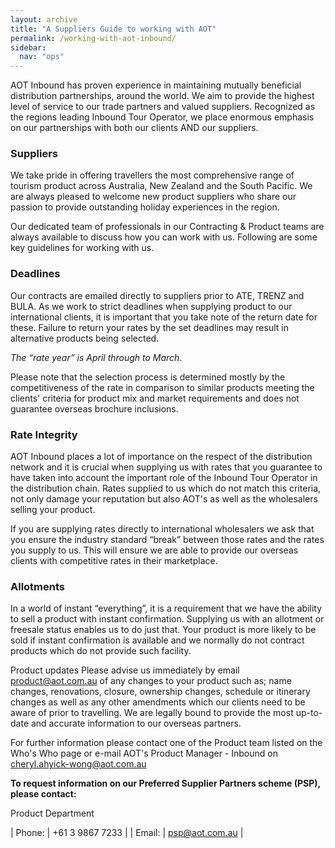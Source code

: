 ```yaml
---
layout: archive
title: "A Suppliers Guide to working with AOT"
permalink: /working-with-aot-inbound/
sidebar:
  nav: "ops"
---
```


AOT Inbound has proven experience in maintaining mutually beneficial distribution partnerships, around the world. We aim to provide the highest level of service to our trade partners and valued suppliers. Recognized as the regions leading Inbound Tour Operator, we place enormous emphasis on our partnerships with both our clients AND our suppliers.

### Suppliers
We take pride in offering travellers the most comprehensive range of tourism product across Australia, New Zealand and the South Pacific. We are always pleased to welcome new product suppliers who share our passion to provide outstanding holiday experiences in the region.

Our dedicated team of professionals in our Contracting & Product teams are always available to discuss how you can work with us. Following are some key guidelines for working with us.

### Deadlines
Our contracts are emailed directly to suppliers prior to ATE, TRENZ and BULA. As we work to strict deadlines when supplying product to our international clients, it is important that you take note of the return date for these. Failure to return your rates by the set deadlines may result in alternative products being selected.

*The “rate year” is April through to March*.

Please note that the selection process is determined mostly by the competitiveness of the rate in comparison to similar products meeting the clients' criteria for product mix and market requirements and does not guarantee overseas brochure inclusions.

### Rate Integrity
AOT Inbound places a lot of importance on the respect of the distribution network and it is crucial when supplying us with rates that you guarantee to have taken into account the important role of the Inbound Tour Operator in the distribution chain. Rates supplied to us which do not match this criteria, not only damage your reputation but also AOT's as well as the wholesalers selling your product.

If you are supplying rates directly to international wholesalers we ask that you ensure the industry standard “break” between those rates and the rates you supply to us. This will ensure we are able to provide our overseas clients with competitive rates in their marketplace.

### Allotments
In a world of instant “everything”, it is a requirement that we have the ability to sell a product with instant confirmation. Supplying us with an allotment or freesale status enables us to do just that. Your product is more likely to be sold if instant confirmation is available and we normally do not contract products which do not provide such facility.

Product updates
Please advise us immediately by email [product@aot.com.au](mailto:product@aot.com.au) of any changes to your product such as; name changes, renovations, closure, ownership changes, schedule or itinerary changes as well as any other amendments which our clients need to be aware of prior to travelling. We are legally bound to provide the most up-to-date and accurate information to our overseas partners.

For further information please contact one of the Product team listed on the Who's Who page or e-mail AOT's Product Manager - Inbound on [cheryl.ahyick-wong@aot.com.au](mailto:cheryl.ahyick-wong@aot.com.au)

**To request information on our Preferred Supplier Partners scheme (PSP), please contact:**
	
Product Department

| Phone: | +61 3 9867 7233 |
| Email: | psp@aot.com.au |
 
